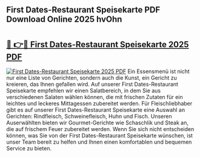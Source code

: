 ## First Dates-Restaurant Speisekarte PDF Download Online 2025 hvOhn

# <h2><a href="http://gc7e718.nevu.top/?p=First+Dates-Restaurant+Speisekarte">🔗 👉🔴 First Dates-Restaurant Speisekarte 2025 PDF</a></h2>

[![First Dates-Restaurant Speisekarte 2025 PDF](https://i.imgur.com/dBaPXMq.png)](http://gc7e718.nevu.top/?p=First+Dates-Restaurant+Speisekarte)
Ein Essensmenü ist nicht nur eine Liste von Gerichten, sondern auch die Kunst, ein Gericht zu kreieren, das Ihnen gefallen wird. Auf unserer First Dates-Restaurant Speisekarte empfehlen wir einen Salatbereich, in dem Sie aus verschiedenen Salaten wählen können, die mit frischen Zutaten für ein leichtes und leckeres Mittagessen zubereitet werden. Für Fleischliebhaber gibt es auf unserer First Dates-Restaurant Speisekarte eine Auswahl an Gerichten: Rindfleisch, Schweinefleisch, Huhn und Fisch. Unseren Auserwählten bieten wir Gourmet-Gerichte wie Schaschlik und Steak an, die auf frischem Feuer zubereitet werden. Wenn Sie sich nicht entscheiden können, was Sie von der First Dates-Restaurant Speisekarte wünschen, ist unser Team bereit zu helfen und Ihnen einen komfortablen und bequemen Service zu bieten.
